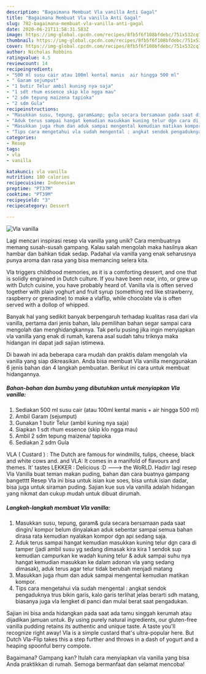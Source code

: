 ```yaml
---
description: "Bagaimana Membuat Vla vanilla Anti Gagal"
title: "Bagaimana Membuat Vla vanilla Anti Gagal"
slug: 782-bagaimana-membuat-vla-vanilla-anti-gagal
date: 2020-06-21T11:58:31.583Z
image: https://img-global.cpcdn.com/recipes/8fb5f6f108bfdebc/751x532cq70/vla-vanilla-foto-resep-utama.jpg
thumbnail: https://img-global.cpcdn.com/recipes/8fb5f6f108bfdebc/751x532cq70/vla-vanilla-foto-resep-utama.jpg
cover: https://img-global.cpcdn.com/recipes/8fb5f6f108bfdebc/751x532cq70/vla-vanilla-foto-resep-utama.jpg
author: Nicholas Robbins
ratingvalue: 4.5
reviewcount: 14
recipeingredient:
- "500 ml susu cair atau 100ml kental manis  air hingga 500 ml"
- " Garam sejumput"
- "1 butir Telur ambil kuning nya saja"
- "1 sdt rhum essence skip klo ngga mau"
- "2 sdm tepung maizena tapioka"
- "2 sdm Gula"
recipeinstructions:
- "Masukkan susu, tepung, garam&amp; gula secara bersamaan pada saat dingin/ kompor belum dinyalakan aduk sebentar sampai semua bahan dirasa rata kemudian nyalakan kompor dgn api sedang saja."
- "Aduk terus sampai hangat kemudian masukkan kuning telur dgn cara di tamper (jadi ambil susu yg sedang dimasak kira kira 1 sendok sup kemudian campurkan ke wadah kuning telur &amp; aduk sampai suhu nya hangat kemudian masukkan ke dalam adonan vla yang sedang dimasak), aduk terus agar telur tidak berubah menjadi matang"
- "Masukkan juga rhum dan aduk sampai mengental kemudian matikan kompor."
- "Tips cara mengetahui vla sudah mengental : angkat sendok pengaduknya trus bikin garis, kalo garis terlihat jelas berarti sdh matang, biasanya juga vla lengket di panci dan mulai berat saat pengadukan."
categories:
- Resep
tags:
- vla
- vanilla

katakunci: vla vanilla 
nutrition: 180 calories
recipecuisine: Indonesian
preptime: "PT37M"
cooktime: "PT39M"
recipeyield: "3"
recipecategory: Dessert

---
```



![Vla vanilla](https://img-global.cpcdn.com/recipes/8fb5f6f108bfdebc/751x532cq70/vla-vanilla-foto-resep-utama.jpg)

Lagi mencari inspirasi resep vla vanilla yang unik? Cara membuatnya memang susah-susah gampang. Kalau salah mengolah maka hasilnya akan hambar dan bahkan tidak sedap. Padahal vla vanilla yang enak seharusnya punya aroma dan rasa yang bisa memancing selera kita.

Vla triggers childhood memories, as it is a comforting dessert, and one that is solidly engrained in Dutch culture. If you have been near, into, or grew up with Dutch cuisine, you have probably heard of. Vanilla vla is often served together with plain yoghurt and fruit syrup (something red like strawberry, raspberry or grenadine) to make a vlaflip, while chocolate vla is often served with a dollop of whipped.

Banyak hal yang sedikit banyak berpengaruh terhadap kualitas rasa dari vla vanilla, pertama dari jenis bahan, lalu pemilihan bahan segar sampai cara mengolah dan menghidangkannya. Tak perlu pusing jika ingin menyiapkan vla vanilla yang enak di rumah, karena asal sudah tahu triknya maka hidangan ini dapat jadi sajian istimewa.


Di bawah ini ada beberapa cara mudah dan praktis dalam mengolah vla vanilla yang siap dikreasikan. Anda bisa membuat Vla vanilla menggunakan 6 jenis bahan dan 4 langkah pembuatan. Berikut ini cara untuk membuat hidangannya.

<!--inarticleads1-->

##### Bahan-bahan dan bumbu yang dibutuhkan untuk menyiapkan Vla vanilla:

1. Sediakan 500 ml susu cair (atau 100ml kental manis + air hingga 500 ml)
1. Ambil  Garam (sejumput)
1. Gunakan 1 butir Telur (ambil kuning nya saja)
1. Siapkan 1 sdt rhum essence (skip klo ngga mau)
1. Ambil 2 sdm tepung maizena/ tapioka
1. Sediakan 2 sdm Gula


VLA ( Custard ) : The Dutch are famous for windmills, tulips, cheese, black and white cows and. and VLA: It comes in a manifold of flavours and themes. It&#39; tastes LEKKER : Delicious :D ---&gt; the WoRLD. Hadirr lagi resep Vla Vanilla buat teman makan puding, bahan dan cara buatnya gampang bangetttt Resep Vla ini bisa untuk isian kue soes, bisa untuk isian dadar, bisa juga untuk siraman puding. Sajian kue sus vla vanilla adalah hidangan yang nikmat dan cukup mudah untuk dibuat dirumah. 

<!--inarticleads2-->

##### Langkah-langkah membuat Vla vanilla:

1. Masukkan susu, tepung, garam&amp; gula secara bersamaan pada saat dingin/ kompor belum dinyalakan aduk sebentar sampai semua bahan dirasa rata kemudian nyalakan kompor dgn api sedang saja.
1. Aduk terus sampai hangat kemudian masukkan kuning telur dgn cara di tamper (jadi ambil susu yg sedang dimasak kira kira 1 sendok sup kemudian campurkan ke wadah kuning telur &amp; aduk sampai suhu nya hangat kemudian masukkan ke dalam adonan vla yang sedang dimasak), aduk terus agar telur tidak berubah menjadi matang
1. Masukkan juga rhum dan aduk sampai mengental kemudian matikan kompor.
1. Tips cara mengetahui vla sudah mengental : angkat sendok pengaduknya trus bikin garis, kalo garis terlihat jelas berarti sdh matang, biasanya juga vla lengket di panci dan mulai berat saat pengadukan.


Sajian ini bisa anda hidangkan pada saat ada tamu singgah kerumah atau dijadikan jamuan untuk. By using purely natural ingredients, our gluten-free vanilla pudding retains its authentic and unique taste. A taste you&#39;ll recognize right away! Vla is a simple custard that&#39;s ultra-popular here. But Dutch Vla-Flip takes this a step further and throws in a dash of yogurt and a heaping spoonful berry compote. 

Bagaimana? Gampang kan? Itulah cara menyiapkan vla vanilla yang bisa Anda praktikkan di rumah. Semoga bermanfaat dan selamat mencoba!
